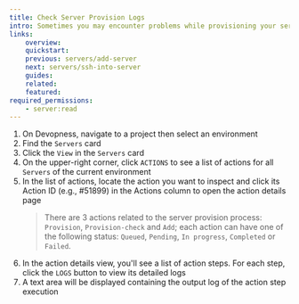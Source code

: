 ```yaml
---
title: Check Server Provision Logs
intro: Sometimes you may encounter problems while provisioning your servers. Check your server' actions logs to evaluate what happened.
links:
    overview:
    quickstart:
    previous: servers/add-server
    next: servers/ssh-into-server
    guides:
    related:
    featured:
required_permissions:
    - server:read
---
```


1. On Devopness, navigate to a project then select an environment
1. Find the `Servers` card
1. Click the `View` in the `Servers` card
1. On the upper-right corner, click `ACTIONS` to see a list of actions for all `Servers` of the current environment
1. In the list of actions, locate the action you want to inspect and click its Action ID (e.g., #51899) in the Actions column to open the action details page
    > There are 3 actions related to the server provision process: `Provision`, `Provision-check` and `Add`;
    > each action can have one of the following status: `Queued`, `Pending`, `In progress`, `Completed` or `Failed`.
1. In the action details view, you'll see a list of action steps. For each step, click the `LOGS` button to view its detailed logs
1. A text area will be displayed containing the output log of the action step execution
